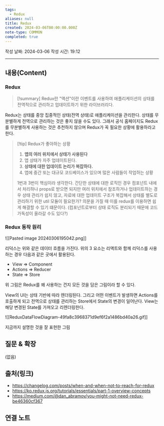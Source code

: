 ```yaml
---
tags:
  - Redux
aliases: null
title: Redux
created: 2024-03-06T00:00:00.000Z
note-type: COMMON
completed: true
---
```

작성 날짜: 2024-03-06
작성 시간: 19:12


----
## 내용(Content)
### Redux
>[!summary]
>Redux란 "액션"이란 이벤트를 사용하여 애플리케이션의 상태를 전역적으로 관리하고 업데이트하기 위한 라이브러리다.

Redux는 상태를 중앙 집중적인 상태(전역 상태)로 애플리케이션을 관리한다. 상태를 무분별하게 전역으로 관리하는 것은 좋지 않을 수도 있다. 그래서 공식 홈페이지도 Redux를 무분별하게 사용하는 것은 추천하지 않으며 Redux가 꼭 필요한 상황에 활용하라고 한다.

>[!tip] Redux가 좋아하는 상황
>1. **앱의 여러 위치에서 상태가 사용된다**
>2. 앱 상태가 자주 업데이트된다.
>3. **상태에 대한 업데이트 논리가 복잡하다.**
>4. 앱에 중간 또는 대규모 코드베이스가 있으며 많은 사람들이 작업하는 상황
> 
> 1번과 3번이 핵심이라 생각한다. 간단한 상태에 대한 로직인 경우 컴포넌트 내에서 처리하나 props로 받으면 되지만 여러 위치에서 참조하거나 업데이트하는 경우 상태 관리가 쉽지 않고, 자료에 대한 업데이트 구조가 복잡해서 상태를 별도로 관리하기 위한 util 모듈이 필요한가? 의문을 가질 때 이를 redux를 이용하면 쉽게 해결할 수 있기 떄문이다. (컴포넌트로부터 상태 로직도 분리되기 때문에 코드 가독성이 올라갈 수도 있다?)

### Redux 동작 원리
![[Pasted image 20240306195042.png]]

리덕스는 위와 같은 데이터 흐름을 가진다. 위의 3 요소는 리액트와 함께 리덕스를 사용하는 경우 다음과 같은 곳에서 활용된다.

- View => Component
- Actions => Reducer
- State => Store

위 그림은 Redux를 왜 사용하는 건지 모든 것을 담은 그림이라 할 수 있다.

View의 UI는 상태 기반에 따라 렌더링된다. 그리고 어떤 이벤트가 발생하면 Actions를 호출하게 되고 전역으로 상태를 관리하는 Store에서 State의 변경이 일어난다. View는 해당 변경된 State를 가져오고 리렌더링한다.

![[ReduxDataFlowDiagram-49fa8c3968371d9ef6f2a1486bd40a26.gif]]

지금까지 설명한 것을 잘 표현한 그림
## 질문 & 확장

(없음)

## 출처(링크)
- https://changelog.com/posts/when-and-when-not-to-reach-for-redux
- https://ko.redux.js.org/tutorials/essentials/part-1-overview-concepts
- https://medium.com/@dan_abramov/you-might-not-need-redux-be46360cf367
## 연결 노트









